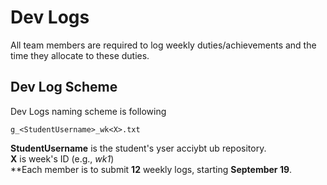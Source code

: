 # Dev Logs
All team members are required to log weekly duties/achievements and the time they allocate to these duties.

## Dev Log Scheme
Dev Logs naming scheme is following


```
g_<StudentUsername>_wk<X>.txt
```

**StudentUsername** is the student's yser acciybt ub repository.   
**X** is week's ID (e.g., *wk1*)   
**Each member is to submit **12** weekly logs, starting **September 19**.   

